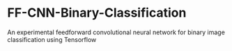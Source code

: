 # FF-CNN-Binary-Classification
An experimental feedforward convolutional neural network for binary image classification using Tensorflow
